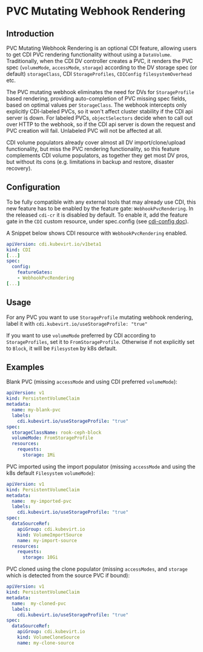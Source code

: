 # PVC Mutating Webhook Rendering

## Introduction

PVC Mutating Webhook Rendering is an optional CDI feature, allowing users to get CDI PVC rendering functionality without using a `DataVolume`. Traditionally, when the CDI DV controller creates a PVC, it renders the PVC spec (`volumeMode`, `accessMode`, `storage`) according to the DV storage spec (or default) `storageClass`, CDI `StorageProfiles`, `CDIConfig` `filesystemOverhead` etc.

The PVC mutating webhook eliminates the need for DVs for `StorageProfile` based rendering, providing auto-completion of PVC missing spec fields, based on optimal values per `StorageClass`. The webhook intercepts only explicitly CDI-labeled PVCs, so it won't affect cluster stability if the CDI api server is down. For labeled PVCs, `objectSelectors` decide when to call out over HTTP to the webhook, so if the CDI api server is down the request and PVC creation will fail. Unlabeled PVC will not be affected at all.

CDI volume populators already cover almost all DV import/clone/upload functionality, but miss the PVC rendering functionality, so this feature complements CDI volume populators, as together they get most DV pros, but without its cons (e.g. limitations in backup and restore, disaster recovery).

## Configuration

To be fully compatible with any external tools that may already use CDI, this new feature has to be enabled by the feature gate: `WebhookPvcRendering`. In the released `cdi-cr` it is disabled by default. To enable it, add the feature gate in the `CDI` custom resource, under spec.config (see [cdi-config doc](./cdi-config.md)).

A Snippet below shows CDI resource with `WebhookPvcRendering` enabled.
```yaml
apiVersion: cdi.kubevirt.io/v1beta1
kind: CDI
[...]
spec:
  config:
    featureGates:
    - WebhookPvcRendering
[...]
```

## Usage

For any PVC you want to use `StorageProfile` mutating webhook rendering, label it with `cdi.kubevirt.io/useStorageProfile: "true"`

If you want to use `volumeMode` preferred by CDI according to `StorageProfiles`, set it to `FromStorageProfile`. Otherwise if not explicitly set to `Block`, it will be `Filesystem` by k8s default.

## Examples

Blank PVC (missing `accessMode` and using CDI preferred `volumeMode`):

```yaml
apiVersion: v1
kind: PersistentVolumeClaim
metadata:
  name: my-blank-pvc
  labels:
    cdi.kubevirt.io/useStorageProfile: "true"
spec:
  storageClassName: rook-ceph-block
  volumeMode: FromStorageProfile
  resources:
    requests:
      storage: 1Mi
```

PVC imported using the import populator (missing `accessMode` and using the k8s default `Filesystem` `volumeMode`):

```yaml
apiVersion: v1
kind: PersistentVolumeClaim
metadata:
  name:  my-imported-pvc
  labels:
    cdi.kubevirt.io/useStorageProfile: "true"
spec:
  dataSourceRef:
    apiGroup: cdi.kubevirt.io
    kind: VolumeImportSource
    name: my-import-source
  resources:
    requests:
      storage: 10Gi
```

PVC cloned using the clone populator (missing `accessModes`, and `storage` which is detected from the source PVC if bound):

```yaml
apiVersion: v1
kind: PersistentVolumeClaim
metadata:
  name:  my-cloned-pvc
  labels:
    cdi.kubevirt.io/useStorageProfile: "true"
spec:
  dataSourceRef:
    apiGroup: cdi.kubevirt.io
    kind: VolumeCloneSource
    name: my-clone-source
```